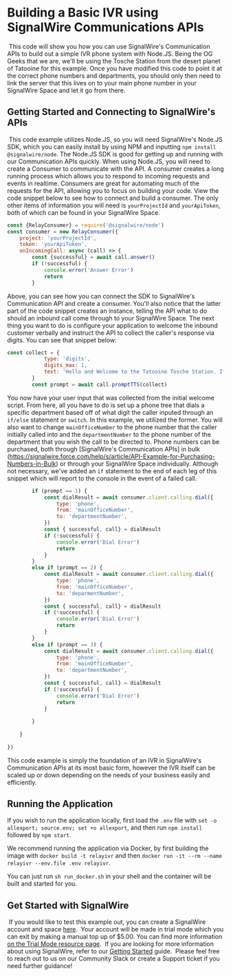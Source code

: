 # Building a Basic IVR using SignalWire Communications APIs
​
This code will show you how you can use SignalWire's Communication APIs to build out a simple IVR phone system with Node.JS. Being the OG Geeks that we are, we'll be using the Tosche Station from the desert planet of Tatooine for this example. Once you have modified this code to point it at the correct phone numbers and departments, you should only then need to link the server that this lives on to your main phone number in your SignalWire Space and let it go from there.
​
## Getting Started and Connecting to SignalWire's APIs
​
This code example utilizes Node.JS, so you will need SignalWire's Node.JS SDK, which you can easily install by using NPM and inputting `npm install @signalwire/node`. The Node.JS SDK is good for getting up and running with our Communication APIs quickly. When using Node.JS, you will need to create a Consumer to communicate with the API. A consumer creates a long running process which allows you to respond to incoming requests and events in realtime. Consumers are great for automating much of the requests for the API, allowing you to focus on building your code. View the code snippet below to see how to connect and build a consumer. The only other items of information you will need is `yourProjectId` and `yourApiToken`, both of which can be found in your SignalWire Space.
​
```js
const {RelayConsumer} = require('@signalwire/node') 
const consumer = new RelayConsumer({ 
    project: 'yourProjectId',
    token: 'yourApiToken',
    onIncomingCall: async (call) => {
        const {successful} = await call.answer()
        if (!successful) {
            console.error('Answer Error')
            return
        }
```
Above, you can see how you can connect the SDK to SignalWire's Communication API and create a consumer. You'll also notice that the latter part of the code snippet creates an instance, telling the API what to do should an inbound call come through to your SignalWire Space. The next thing you want to do is configure your application to welcome the inbound customer verbally and instruct the API to collect the caller's response via digits. You can see that snippet below:
​
```js
const collect = {
            type: 'digits',
            digits_max: 1,
            text: 'Hello and Welcome to the Tatooine Tosche Station. If you are a new customer, please press one. If you are a returning customer and your power converter needs to be replaced, please press two. If a Jawa has stolen your power converter and you need it back, please press three.'
        }
        const prompt = await call.promptTTS(collect)
```
You now have your user input that was collected from the initial welcome script. From here, all you have to do is set up a phone tree that dials a specific department based off of what digit the caller inputed through an `if/else` statement or `switch`. In this example, we utilized the former. You will also want to change `mainOfficeNumber` to the phone number that the caller initially called into and the `departmentNumber` to the phone number of the department that you wish the call to be directed to.  Phone numbers can be purchased, both through [SignalWire's Communication APIs] in bulk (https://signalwire.force.com/help/s/article/API-Example-for-Purchasing-Numbers-in-Bulk) or through your SignalWire Space individually. Although not necessary, we've added an `if` statement to the end of each leg of this snippet which will report to the console in the event of a failed call.
​
```js
        if (prompt == 1) {
            const dialResult = await consumer.client.calling.dial({
                type: 'phone',
                from: 'mainOfficeNumber',
                to: 'departmentNumber',
            })
            const { successful, call} = dialResult
            if (!successful) {
                console.error('Dial Error')
                return
            }
        }
        else if (prompt == 2) {
            const dialResult = await consumer.client.calling.dial({
                type: 'phone',
                from: 'mainOfficeNumber',
                to: 'deparmentNumber',
            })
            const { successful, call} = dialResult
            if (!successful) {
                console.error('Dial Error')
                return
            }
        }
        else if (prompt == 3) {
            const dialResult = await consumer.client.calling.dial({
                type: 'phone',
                from: 'mainOfficeNumber',
                to: 'departmentNumber',
            })
            const { successful, call} = dialResult
            if (!successful) {
                console.error('Dial Error')
                return
            }
        
        }
        
    }
​
})
```
This code example is simply the foundation of an IVR in SignalWire's Communication APIs at its most basic form, however the IVR itself can be scaled up or down depending on the needs of your business easily and efficiently.

## Running the Application

If you wish to run the application locally, first load the `.env` file with `set -o allexport; source.env; set +o allexport`, and then run `npm install` followed by `npm start`.

We recommend running the application via Docker, by first building the image with `docker build -t relayivr` and then `docker run -it --rm --name relayivr --env.file .env relayivr`. 

You can just run `sh run_docker.sh` in your shell and the container will be built and started for you. 
​
## Get Started with SignalWire
​
If you would like to test this example out, you can create a SignalWire account and space [here](https://signalwire.com/signups/new?s=1).
​
Your account will be made in trial mode which you can exit by making a manual top up of $5.00. You can find more information [on the Trial Mode resource page](https://signalwire.com/resources/getting-started/trial-mode).
​
If you are looking for more information about using SignalWire, refer to our [Getting Started](https://signalwire.com/resources/getting-started/signalwire-101) guide.
​
Please feel free to reach out to us on our Community Slack or create a Support ticket if you need further guidance!